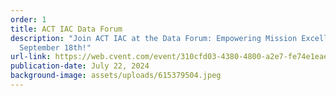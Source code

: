 ```yaml
---
order: 1
title: ACT IAC Data Forum
description: "Join ACT IAC at the Data Forum: Empowering Mission Excellence, on
  September 18th!"
url-link: https://web.cvent.com/event/310cfd03-4380-4800-a2e7-fe74e1eae8da/summary
publication-date: July 22, 2024
background-image: assets/uploads/615379504.jpeg
---
```

